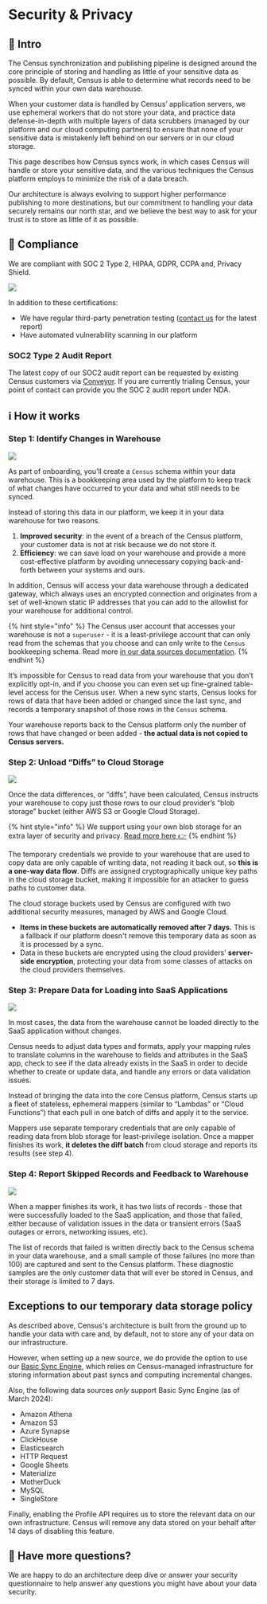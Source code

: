 # Security & Privacy

## 🏣 Intro

The Census synchronization and publishing pipeline is designed around the core principle of storing and handling as little of your sensitive data as possible. By default, Census is able to determine what records need to be synced within your own data warehouse.

When your customer data is handled by Census’ application servers, we use ephemeral workers that do not store your data, and practice data defense-in-depth with multiple layers of data scrubbers (managed by our platform and our cloud computing partners) to ensure that none of your sensitive data is mistakenly left behind on our servers or in our cloud storage.

This page describes how Census syncs work, in which cases Census will handle or store your sensitive data, and the various techniques the Census platform employs to minimize the risk of a data breach.

Our architecture is always evolving to support higher performance publishing to more destinations, but our commitment to handling your data securely remains our north star, and we believe the best way to ask for your trust is to store as little of it as possible.

## 📛 Compliance

We are compliant with SOC 2 Type 2, HIPAA, GDPR, CCPA and, Privacy Shield.

![](<../../.gitbook/assets/CleanShot 2021-10-22 at 11.37.35.png>)

In addition to these certifications:

* We have regular third-party penetration testing ([contact us](mailto:support@getcensus.com) for the latest report)
* Have automated vulnerability scanning in our platform

### SOC2 Type 2 Audit Report

The latest copy of our SOC2 audit report can be requested by existing Census customers via [Conveyor](https://app.conveyor.com/profile/census). If you are currently trialing Census, your point of contact can provide you the SOC 2 audit report under NDA.

## ℹ️ How it works

### Step 1: Identify Changes in Warehouse

![](<../../.gitbook/assets/Census Security Architecture@2x.png>)

As part of onboarding, you’ll create a `Census` schema within your data warehouse. This is a bookkeeping area used by the platform to keep track of what changes have occurred to your data and what still needs to be synced.

Instead of storing this data in our platform, we keep it in your data warehouse for two reasons.

1. **Improved security**: in the event of a breach of the Census platform, your customer data is not at risk because we do not store it.
2. **Efficiency**: we can save load on your warehouse and provide a more cost-effective platform by avoiding unnecessary copying back-and-forth between your systems and ours.

In addition, Census will access your data warehouse through a dedicated gateway, which always uses an encrypted connection and originates from a set of well-known static IP addresses that you can add to the allowlist for your warehouse for additional control.

{% hint style="info" %}
The Census user account that accesses your warehouse is not a `superuser` - it is a least-privilege account that can only read from the schemas that you choose and can only write to the `Census` bookkeeping schema. Read more [in our data sources documentation](../../sources/snowflake.md#required-permissions).
{% endhint %}

It’s impossible for Census to read data from your warehouse that you don’t explicitly opt-in, and if you choose you can even set up fine-grained table-level access for the Census user. When a new sync starts, Census looks for rows of data that have been added or changed since the last sync, and records a temporary snapshot of those rows in the `Census` schema.

Your warehouse reports back to the Census platform only the number of rows that have changed or been added - **the actual data is not copied to Census servers.**

### Step 2: Unload “Diffs” to Cloud Storage

![](../../.gitbook/assets/security\_step\_2.png)

Once the data differences, or “diffs”, have been calculated, Census instructs your warehouse to copy just those rows to our cloud provider’s “blob storage” bucket (either AWS S3 or Google Cloud Storage).

{% hint style="info" %}
We support using your own blob storage for an extra layer of security and privacy. [Read more here 👉](configuring-census-to-use-an-s3-bucket-you-control.md)
{% endhint %}

The temporary credentials we provide to your warehouse that are used to copy data are only capable of writing data, not reading it back out, so **this is a one-way data flow**. Diffs are assigned cryptographically unique key paths in the cloud storage bucket, making it impossible for an attacker to guess paths to customer data.

The cloud storage buckets used by Census are configured with two additional security measures, managed by AWS and Google Cloud.

* **Items in these buckets are automatically removed after 7 days.** This is a fallback if our platform doesn't remove this temporary data as soon as it is processed by a sync.
* Data in these buckets are encrypted using the cloud providers’ **server-side encryption**, protecting your data from some classes of attacks on the cloud providers themselves.

### Step 3: Prepare Data for Loading into SaaS Applications

![](../../.gitbook/assets/security\_step\_3.png)

In most cases, the data from the warehouse cannot be loaded directly to the SaaS application without changes.

Census needs to adjust data types and formats, apply your mapping rules to translate columns in the warehouse to fields and attributes in the SaaS app, check to see if the data already exists in the SaaS in order to decide whether to create or update data, and handle any errors or data validation issues.

Instead of bringing the data into the core Census platform, Census starts up a fleet of stateless, ephemeral mappers (similar to “Lambdas” or “Cloud Functions”) that each pull in one batch of diffs and apply it to the service.

Mappers use separate temporary credentials that are only capable of reading data from blob storage for least-privilege isolation. Once a mapper finishes its work, **it deletes the diff batch** from cloud storage and reports its results (see step 4).

### Step 4: Report Skipped Records and Feedback to Warehouse

![](../../.gitbook/assets/security\_step\_4.png)

When a mapper finishes its work, it has two lists of records - those that were successfully loaded to the SaaS application, and those that failed, either because of validation issues in the data or transient errors (SaaS outages or errors, networking issues, etc).

The list of records that failed is written directly back to the Census schema in your data warehouse, and a small sample of those failures (no more than 100) are captured and sent to the Census platform. These diagnostic samples are the only customer data that will ever be stored in Census, and their storage is limited to 7 days.

## Exceptions to our temporary data storage policy

As described above, Census's architecture is built from the ground up to handle your data with care and, by default, not to store any of your data on our infrastructure.

However, when setting up a new source, we do provide the option to use our [Basic Sync Engine](https://docs.getcensus.com/sources/overview#sync-engines), which relies on Census-managed infrastructure for storing information about past syncs and computing incremental changes.

Also, the following data sources _only_ support Basic Sync Engine (as of March 2024):

* Amazon Athena
* Amazon S3
* Azure Synapse
* ClickHouse
* Elasticsearch
* HTTP Request
* Google Sheets
* Materialize
* MotherDuck
* MySQL
* SingleStore

Finally, enabling the Profile API requires us to store the relevant data on our own infrastructure. Census will remove any data stored on your behalf after 14 days of disabling this feature.

## 🤔 Have more questions?

We are happy to do an architecture deep dive or answer your security questionnaire to help answer any questions you might have about your data security.
